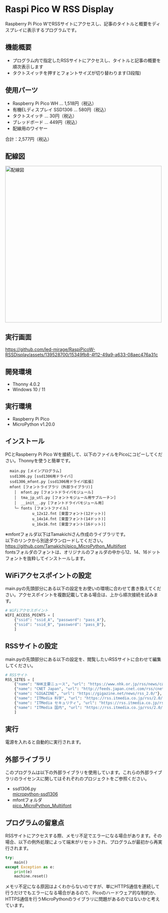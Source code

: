 # Raspi Pico W RSS Display

Raspberry Pi Pico WでRSSサイトにアクセスし、記事のタイトルと概要をディスプレイに表示するプログラムです。

## 機能概要

- プログラム内で指定したRSSサイトにアクセスし、タイトルと記事の概要を順次表示します
- タクトスイッチを押すとフォントサイズが切り替わります(3段階)

## 使用パーツ

- Raspberry Pi Pico WH … 1,518円（税込）
- 有機ELディスプレイ SSD1306 … 580円（税込）
- タクトスイッチ … 30円（税込）
- ブレッドボード … 449円（税込）
- 配線用のワイヤー

合計：2,577円（税込）

## 配線図

<img src="https://github.com/led-mirage/RaspiPicoW-RSSDisplay/assets/139528700/b0e6df4f-4e0d-4a36-9acb-897446c70daf" alt="配線図" width="500">

## 実行画面

https://github.com/led-mirage/RaspiPicoW-RSSDisplay/assets/139528700/15349fb8-4f12-49a9-a633-08aec476a31c

## 開発環境

- Thonny 4.0.2
- Windows 10 / 11

## 実行環境

- Raspberry Pi Pico
- MicroPython v1.20.0

## インストール

PCとRaspberry Pi Pico Wを接続して、以下のファイルをPicoにコピーしてください。Thonnyを使うと簡単です。

```
  main.py [メインプログラム]
  ssd1306.py [ssd1306用ドライバ]
  ssd1306_mfont.py [ssd1306用ドライバ拡張]
  mfont [フォントライブラリ（外部ライブラリ）]
    │  mfont.py [フォントドライバモジュール]
    │  tma_jp_utl.py [フォントモジュール用サブルーチン]
    │  __init__.py [フォントドライバモジュール用]
    └─ fonts [フォントファイル]
            u_12x12.fnt [東雲フォント(12ドット)]
            u_14x14.fnt [東雲フォント(14ドット)]
            u_16x16.fnt [東雲フォント(16ドット)]
```

※mfontフォルダ以下はTamakichiさん作成のライブラリです。  
以下のリンクから別途ダウンロードしてください。  
https://github.com/Tamakichi/pico_MicroPython_Multiifont  
fontsフォルダのフォントは、オリジナルのフォルダの中から12、14、16ドットフォントを抜粋してインストールします。

## WiFiアクセスポイントの設定

main.pyの先頭部分にある以下の設定をお使いの環境に合わせて書き換えてください。アクセスポイントを複数記載してある場合は、上から順次接続を試みます。

```py
# WiFiアクセスポイント
WIFI_ACCESS_POINTS = [
    {"ssid": "ssid_A", "password": "pass_A"},
    {"ssid": "ssid_B", "password": "pass_B"},
    ]
```

## RSSサイトの設定

main.pyの先頭部分にある以下の設定を、閲覧したいRSSサイトに合わせて編集してください。

```py
# RSSサイト
RSS_SITES = [
    {"name": "NHK主要ニュース", "url": "https://www.nhk.or.jp/rss/news/cat0.xml"},
    {"name": "CNET Japan", "url": "http://feeds.japan.cnet.com/rss/cnet/all.rdf"},
    {"name": "GIGAZINE", "url": "https://gigazine.net/news/rss_2.0/"},
    {"name": "ITMedia 科学", "url": "https://rss.itmedia.co.jp/rss/2.0/news_technology.xml"},
    {"name": "ITMedia セキュリティ", "url": "https://rss.itmedia.co.jp/rss/2.0/news_security.xml"},
    {"name": "ITMedia 国内", "url": "https://rss.itmedia.co.jp/rss/2.0/news_domestic.xml"},
    ]
```

## 実行

電源を入れると自動的に実行されます。

## 外部ライブラリ

このプログラムは以下の外部ライブラリを使用しています。これらの外部ライブラリのライセンスに関してはそれぞれのプロジェクトをご参照ください。

- ssd1306.py  
  [micropython-ssd1306](https://github.com/stlehmann/micropython-ssd1306)
- mfontフォルダ  
  [pico_MicroPython_Multiifont](https://github.com/Tamakichi/pico_MicroPython_Multiifont)

## プログラムの留意点

RSSサイトにアクセスする際、メモリ不足でエラーになる場合があります。その場合、以下の例外処理によって端末がリセットされ、プログラムが最初から再実行されます。

```py
try:
    main()
except Exception as e:
    print(e)
    machine.reset()
```

メモリ不足になる原因はよくわからないのですが、単にHTTPS通信を連続して行うだけでもエラーになる場合があるので、Picoのハードウェア的な制約か、HTTPS通信を行うMicroPythonのライブラリに問題があるのではないかと考えています。
